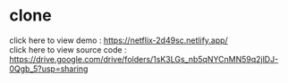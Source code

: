 # clone
click here to view demo : https://netflix-2d49sc.netlify.app/ <br>
click here to view source code : https://drive.google.com/drive/folders/1sK3LGs_nb5qNYCnMN59q2jlDJ-0Qgb_5?usp=sharing
